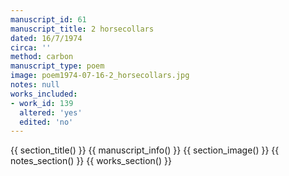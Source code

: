 ```yaml
---
manuscript_id: 61
manuscript_title: 2 horsecollars
dated: 16/7/1974
circa: ''
method: carbon
manuscript_type: poem
image: poem1974-07-16-2_horsecollars.jpg
notes: null
works_included:
- work_id: 139
  altered: 'yes'
  edited: 'no'
---
```


{{ section_title() }}
{{ manuscript_info() }}
{{ section_image() }}
{{ notes_section() }}
{{ works_section() }}
